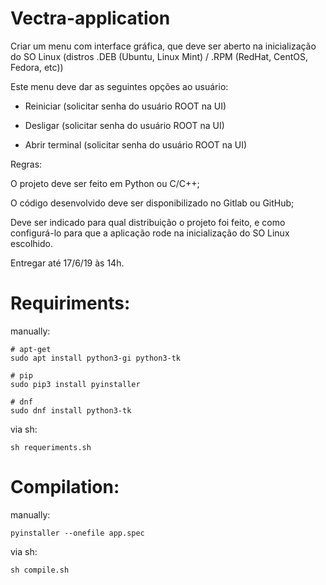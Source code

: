 # Vectra-application


Criar um menu com interface gráfica, que deve ser aberto na inicialização do SO Linux (distros .DEB (Ubuntu, Linux Mint) / .RPM (RedHat, CentOS, Fedora, etc))

 

Este menu deve dar as seguintes opções ao usuário:

- Reiniciar (solicitar senha do usuário ROOT na UI)

- Desligar (solicitar senha do usuário ROOT na UI)

- Abrir terminal (solicitar senha do usuário ROOT na UI)


Regras:

O projeto deve ser feito em Python ou C/C++;

O código desenvolvido deve ser disponibilizado no Gitlab ou GitHub;

Deve ser indicado para qual distribuição o projeto foi feito, e como configurá-lo para que a aplicação rode na inicialização do SO Linux escolhido.

 

Entregar até 17/6/19 às 14h.

# Requiriments:
manually:

    # apt-get
    sudo apt install python3-gi python3-tk

    # pip
    sudo pip3 install pyinstaller

    # dnf
    sudo dnf install python3-tk

via sh:
    
    sh requeriments.sh


# Compilation:
    
manually:

    pyinstaller --onefile app.spec

via sh:

    sh compile.sh